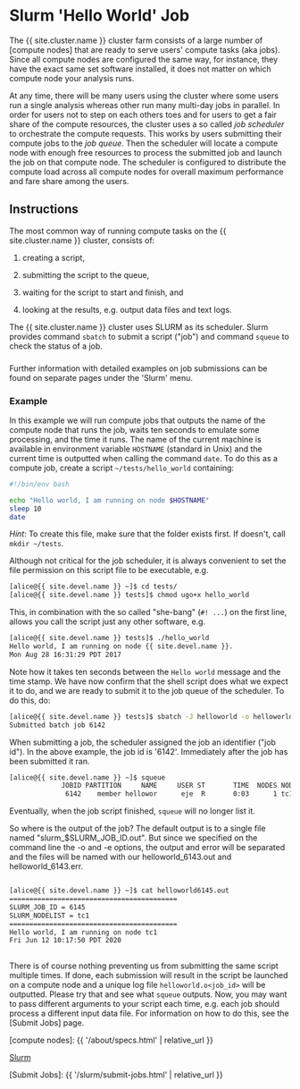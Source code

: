 # Slurm 'Hello World' Job

The {{ site.cluster.name }} cluster farm consists of a large number of [compute nodes] that are ready to serve users' compute tasks (aka jobs).  Since all compute nodes are configured the same way, for instance, they have the exact same set software installed, it does not matter on which compute node your analysis runs.

At any time, there will be many users using the cluster where some users run a single analysis whereas other run many multi-day jobs in parallel.  In order for users not to step on each others toes and for users to get a fair share of the compute resources, the cluster uses a so called _job scheduler_ to orchestrate the compute requests.  This works by users submitting their compute jobs to the _job queue_.  Then the scheduler will locate a compute node with enough free resources to process the submitted job and launch the job on that compute node.  The scheduler is configured to distribute the compute load across all compute nodes for overall maximum performance and fare share among the users.


## Instructions

The most common way of running compute tasks on the {{ site.cluster.name }} cluster, consists of:

1. creating a script,

2. submitting the script to the queue,

3. waiting for the script to start and finish, and

4. looking at the results, e.g. output data files and text logs.

The {{ site.cluster.name }} cluster uses SLURM as its scheduler.  Slurm provides command `sbatch` to submit a script ("job") and command `squeue` to check the status of a job.


<div class="alert alert-info" role="alert" style="margin-top: 3ex">
Further information with detailed examples on job submissions can be found on separate pages under the 'Slurm' menu.
</div>


### Example

In this example we will run compute jobs that outputs the name of the compute node that runs the job, waits ten seconds to emulate some processing, and the time it runs.  The name of the current machine is available in environment variable `HOSTNAME` (standard in Unix) and the current time is outputted when calling the command `date`.  To do this as a compute job, create a script `~/tests/hello_world` containing:

```sh
#!/bin/env bash

echo "Hello world, I am running on node $HOSTNAME"
sleep 10
date
```
_Hint_: To create this file, make sure that the folder exists first.  If doesn't, call `mkdir ~/tests`.

Although not critical for the job scheduler, it is always convenient to set the file permission on this script file to be executable, e.g.
```sh
[alice@{{ site.devel.name }} ~]$ cd tests/
[alice@{{ site.devel.name }} tests]$ chmod ugo+x hello_world
```
This, in combination with the so called "she-bang" (`#! ...`) on the first line, allows you call the script just any other software, e.g.
```sh
[alice@{{ site.devel.name }} tests]$ ./hello_world
Hello world, I am running on node {{ site.devel.name }}.
Mon Aug 28 16:31:29 PDT 2017
```
Note how it takes ten seconds between the `Hello world` message and the time stamp.  We have now confirm that the shell script does what we expect it to do, and we are ready to submit it to the job queue of the scheduler.  To do this, do:
```sh
[alice@{{ site.devel.name }} tests]$ sbatch -J helloworld -o helloworld_%j.out -e helloworld_%j.err helloworld.sh
Submitted batch job 6142
```

When submitting a job, the scheduler assigned the job an identifier ("job id").  In the above example, the job id is '6142'.  Immediately after the job has been submitted it ran.

```sh
[alice@{{ site.devel.name }} ~]$ squeue
             JOBID PARTITION     NAME     USER ST       TIME  NODES NODELIST(REASON)
              6142    member hellowor      eje  R       0:03      1 tc1
```
  
Eventually, when the job script finished, `squeue` will no longer list it.

So where is the output of the job? The default output is to a single file named "slurm_$SLURM_JOB_ID.out". But since we specified on the command line the -o and -e options, the output and error will be separated and the files will be named with our helloworld_6143.out and helloworld_6143.err.

```sh

[alice@{{ site.devel.name }} ~]$ cat helloworld6145.out
==========================================
SLURM_JOB_ID = 6145
SLURM_NODELIST = tc1
==========================================
Hello world, I am running on node tc1
Fri Jun 12 10:17:50 PDT 2020
 
```

There is of course nothing preventing us from submitting the same script multiple times.  If done, each submission will result in the script be launched on a compute node and a unique log file `helloworld.o<job_id>` will be outputted.  Please try that and see what `squeue` outputs.   Now, you may want to pass different arguments to your script each time, e.g. each job should process a different input data file.  For information on how to do this, see the [Submit Jobs] page.


[compute nodes]: {{ '/about/specs.html' | relative_url }}

[Slurm](https://slurm.schedmd.com/)

[Submit Jobs]: {{ '/slurm/submit-jobs.html' | relative_url }}

